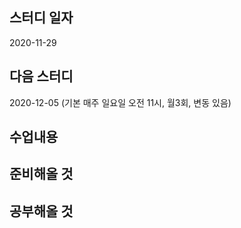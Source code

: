 스터디 일자
----------
2020-11-29

다음 스터디 
---------
2020-12-05 (기본 매주 일요일 오전 11시, 월3회, 변동 있음) 

수업내용
---------

준비해올 것
---------


공부해올 것
---------


